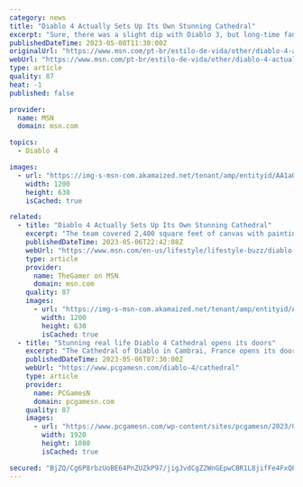```yaml
---
category: news
title: "Diablo 4 Actually Sets Up Its Own Stunning Cathedral"
excerpt: "Sure, there was a slight dip with Diablo 3, but long-time fans are happy with what they've seen in the Diablo 4 beta test. While there are certain elements of the upcoming game that many fans are ..."
publishedDateTime: 2023-05-08T11:30:00Z
originalUrl: "https://www.msn.com/pt-br/estilo-de-vida/other/diablo-4-actually-sets-up-its-own-stunning-cathedral/ar-AA1aQmiA"
webUrl: "https://www.msn.com/pt-br/estilo-de-vida/other/diablo-4-actually-sets-up-its-own-stunning-cathedral/ar-AA1aQmiA"
type: article
quality: 87
heat: -1
published: false

provider:
  name: MSN
  domain: msn.com

topics:
  - Diablo 4

images:
  - url: "https://img-s-msn-com.akamaized.net/tenant/amp/entityid/AA1aQBTH.img?h=630&w=1200&m=6&q=60&o=t&l=f&f=jpg&x=502&y=200"
    width: 1200
    height: 630
    isCached: true

related:
  - title: "Diablo 4 Actually Sets Up Its Own Stunning Cathedral"
    excerpt: "The team covered 2,400 square feet of canvas with paintings depicting characters and events from Diablo 4, in the series' characteristic gothic style. The entire thing was set up in one month, which ..."
    publishedDateTime: 2023-05-06T22:42:08Z
    webUrl: "https://www.msn.com/en-us/lifestyle/lifestyle-buzz/diablo-4-actually-sets-up-its-own-stunning-cathedral/ar-AA1aQmiA"
    type: article
    provider:
      name: TheGamer on MSN
      domain: msn.com
    quality: 87
    images:
      - url: "https://img-s-msn-com.akamaized.net/tenant/amp/entityid/AA1aQBTH.img?h=630&w=1200&m=6&q=60&o=t&l=f&f=jpg&x=502&y=200"
        width: 1200
        height: 630
        isCached: true
  - title: "Stunning real life Diablo 4 Cathedral opens its doors"
    excerpt: "The Cathedral of Diablo in Cambrai, France opens its doors to the public, and you can visit the stunning location for free ahead of the Diablo 4 release date."
    publishedDateTime: 2023-05-06T07:30:00Z
    webUrl: "https://www.pcgamesn.com/diablo-4/cathedral"
    type: article
    provider:
      name: PCGamesN
      domain: pcgamesn.com
    quality: 87
    images:
      - url: "https://www.pcgamesn.com/wp-content/sites/pcgamesn/2023/05/diablo-4-church-cathedral-france-opening-times-free.jpg"
        width: 1920
        height: 1080
        isCached: true

secured: "BjZQ/Cg6P8rbzUoBE64PnZUZkP97/jigJvdCgZ2WnGEpwCBR1L8jifFe4FxQP6OhjeY15rgqgjKXH3tBaNuz5hAu1KPfrFHFdSMTjPtifnv6BWFKIoXba7oK6CQkYFTJ2Q26HHkyi5g/Dx//teKk7QpBzzB4AmBp23nxU79NmhR+EJoFJYb02w9/ZFN6M7q/rXaHI2sRojLJ53vwTLfXqCZh0nFkiSF1mtc9tD6pjhBr3o9YnJ0HwyYcPGJ+InmMgRPQmhAS6QUn/5YTaaCcCXBL5WOnpqkOtr8vYIoUxGqbhn+2pCQqGuKTMRwMBE1obtlr0DgBTCaxfusrX0SY8xKnYfjo6pT9kA+4LnPLCvw=;+fJAS6OTYXtxKRKpKVhhpA=="
---
```


